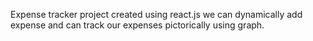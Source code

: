Expense tracker project created using react.js
we can dynamically add expense and can track our expenses pictorically using graph.
